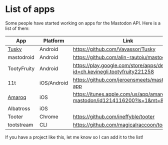 List of apps
============

Some people have started working on apps for the Mastodon API. Here is a list of them:

|App|Platform|Link|Developer(s)|
|---|--------|----|------------|
|[Tusky](https://play.google.com/store/apps/details?id=com.keylesspalace.tusky)|Android|<https://github.com/Vavassor/Tusky>|[@Vavassor@mastodon.social](https://mastodon.social/users/Vavassor)|
|mastodroid|Android|<https://github.com/alin-rautoiu/mastodroid>|[@charlag@mastodon.social](https://mastodon.social/users/charlag)|
|TootyFruity|Android|<https://play.google.com/store/apps/details?id=ch.kevinegli.tootyfruity221258>|[@eggplant@mastodon.social](https://mastodon.social/users/eggplant)|
|11t|iOS/Android|<https://github.com/jeroensmeets/mastodon-app>|[@jeroensmeets@mastodon.social](https://mastodon.social/users/jeroensmeets)|
|[Amaroq](https://itunes.apple.com/us/app/amarok-for-mastodon/id1214116200?ls=1&mt=8)|iOS|<https://itunes.apple.com/us/app/amarok-for-mastodon/id1214116200?ls=1&mt=8>|[@eurasierboy@mastodon.social](https://mastodon.social/users/eurasierboy)|
|Albatross|iOS||[@goldie_ice@mastodon.social](https://mastodon.social/users/goldie_ice)|
|Tooter|Chrome|<https://github.com/ineffyble/tooter>|[@effy@mastodon.social](https://mastodon.social/users/effy)|
|tootstream|CLI|<https://github.com/magicalraccoon/tootstream>|[@Raccoon@mastodon.social](https://mastodon.social/users/Raccoon)|

If you have a project like this, let me know so I can add it to the list!
